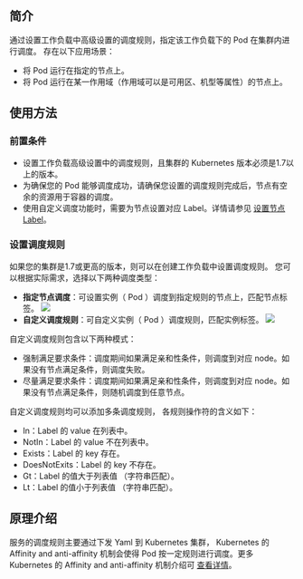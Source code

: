 ## 简介

通过设置工作负载中高级设置的调度规则，指定该工作负载下的 Pod 在集群内进行调度。 存在以下应用场景：
- 将 Pod  运行在指定的节点上。
- 将 Pod  运行在某一作用域（作用域可以是可用区、机型等属性）的节点上。

## 使用方法

### 前置条件

- 设置工作负载高级设置中的调度规则，且集群的 Kubernetes 版本必须是1.7以上的版本。
- 为确保您的 Pod 能够调度成功，请确保您设置的调度规则完成后，节点有空余的资源用于容器的调度。
- 使用自定义调度功能时，需要为节点设置对应 Label。详情请参见 [设置节点 Label](https://cloud.tencent.com/document/product/457/32768)。

### 设置调度规则

如果您的集群是1.7或更高的版本，则可以在创建工作负载中设置调度规则。
您可以根据实际需求，选择以下两种调度类型：
- **指定节点调度**：可设置实例（ Pod ）调度到指定规则的节点上，匹配节点标签。
![](https://main.qcloudimg.com/raw/87819e2735fa53456760504f5ca449b3.png)
- **自定义调度规则**：可自定义实例（ Pod ）调度规则，匹配实例标签。
![](https://main.qcloudimg.com/raw/bfad5148d1f4ef680848bdd34a619c68.png)

自定义调度规则包含以下两种模式：
- 强制满足要求条件：调度期间如果满足亲和性条件，则调度到对应 node。如果没有节点满足条件，则调度失败。
- 尽量满足要求条件：调度期间如果满足亲和性条件，则调度到对应 node。如果没有节点满足条件，则随机调度到任意节点。

自定义调度规则均可以添加多条调度规则， 各规则操作符的含义如下：
- In：Label 的 value 在列表中。
- NotIn：Label 的 value 不在列表中。
- Exists：Label 的 key 存在。
- DoesNotExits：Label 的 key 不存在。
- Gt：Label 的值大于列表值 （字符串匹配）。
- Lt：Label 的值小于列表值 （字符串匹配）。

## 原理介绍

服务的调度规则主要通过下发 Yaml 到 Kubernetes 集群， Kubernetes 的 Affinity and anti-affinity 机制会使得 Pod 按一定规则进行调度。更多 Kubernetes 的 Affinity and anti-affinity 机制介绍可 [查看详情](https://kubernetes.io/docs/concepts/scheduling-eviction/assign-pod-node/#affinity-and-anti-affinity)。






